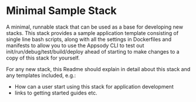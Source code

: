 # Minimal Sample Stack

A minimal, runnable stack that can be used as a base for developing new stacks. This stack provides a sample application template consisting of single line bash scripts, along with all the settings in Dockerfiles and manifests to allow you to use the Appsody CLI to test out init/run/debug/test/build/deploy ahead of starting to make changes to a copy of this stack for yourself.

For any new stack, this Readme should explain in detail about this stack and any templates included, e.g.:

- How can a user start using this stack for application development
- links to getting started guides etc.
